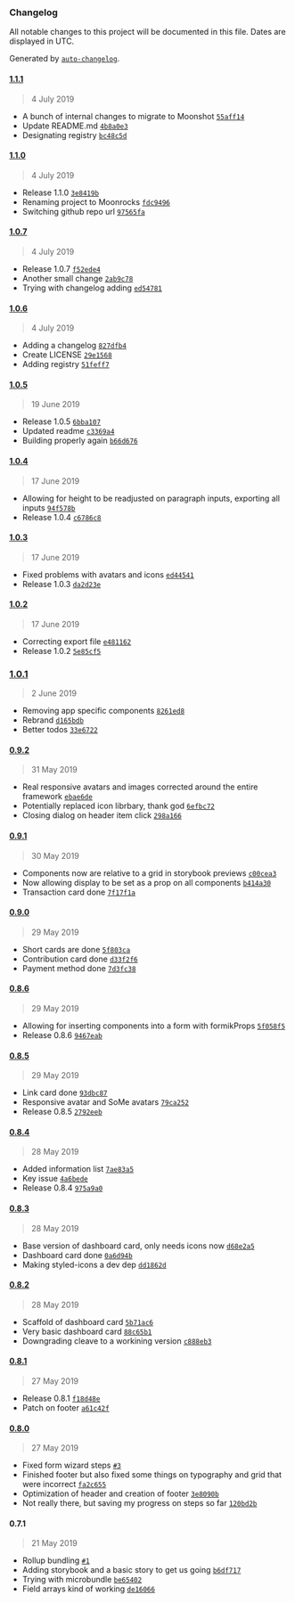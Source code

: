 ### Changelog

All notable changes to this project will be documented in this file. Dates are displayed in UTC.

Generated by [`auto-changelog`](https://github.com/CookPete/auto-changelog).

#### [1.1.1](https://github.com/mnsht/moonrocks/compare/1.1.0...1.1.1)

> 4 July 2019

- A bunch of internal changes to migrate to Moonshot [`55aff14`](https://github.com/mnsht/moonrocks/commit/55aff147d73852ec6a6118f3b79fb1d3258f913c)
- Update README.md [`4b8a0e3`](https://github.com/mnsht/moonrocks/commit/4b8a0e379922c537dc1bc04ad4380d5f9aeae674)
- Designating registry [`bc48c5d`](https://github.com/mnsht/moonrocks/commit/bc48c5d4e5d07576544295891ef4188cfa6482c6)

#### [1.1.0](https://github.com/mnsht/moonrocks/compare/1.0.7...1.1.0)

> 4 July 2019

- Release 1.1.0 [`3e8419b`](https://github.com/mnsht/moonrocks/commit/3e8419b756c4e1e50b22b5d066f260763fcee070)
- Renaming project to Moonrocks [`fdc9496`](https://github.com/mnsht/moonrocks/commit/fdc949663e3cbe93eadb779b38508a2853f67426)
- Switching github repo url [`97565fa`](https://github.com/mnsht/moonrocks/commit/97565fac459f230c23cf5c68eb3e7588d4dbc531)

#### [1.0.7](https://github.com/mnsht/moonrocks/compare/1.0.6...1.0.7)

> 4 July 2019

- Release 1.0.7 [`f52ede4`](https://github.com/mnsht/moonrocks/commit/f52ede4a5759da02a6751e2cdd26b73611277dba)
- Another small change [`2ab9c78`](https://github.com/mnsht/moonrocks/commit/2ab9c78adc4d05de8332b6b4efb18a575dd222ec)
- Trying with changelog adding [`ed54781`](https://github.com/mnsht/moonrocks/commit/ed547818b53b8207ef34a6a6ea091a0f08a9be03)

#### [1.0.6](https://github.com/mnsht/moonrocks/compare/1.0.5...1.0.6)

> 4 July 2019

- Adding a changelog [`827dfb4`](https://github.com/mnsht/moonrocks/commit/827dfb4124b52d98031181f04e68d852633c267c)
- Create LICENSE [`29e1568`](https://github.com/mnsht/moonrocks/commit/29e1568fb1798e2d7812bcc9b110cfa8f661333c)
- Adding registry [`51feff7`](https://github.com/mnsht/moonrocks/commit/51feff7fbef0f3b013aef2f863a1229b8aabbefa)

#### [1.0.5](https://github.com/mnsht/moonrocks/compare/1.0.4...1.0.5)

> 19 June 2019

- Release 1.0.5 [`6bba107`](https://github.com/mnsht/moonrocks/commit/6bba10754e42fb99e05f84bb5d6798d7e74fd985)
- Updated readme [`c3369a4`](https://github.com/mnsht/moonrocks/commit/c3369a40b046e8f740a5e019ab94296f72fc943c)
- Building properly again [`b66d676`](https://github.com/mnsht/moonrocks/commit/b66d6761f81bd97251051117e59d1b59b38c1b95)

#### [1.0.4](https://github.com/mnsht/moonrocks/compare/1.0.3...1.0.4)

> 17 June 2019

- Allowing for height to be readjusted on paragraph inputs, exporting all inputs [`94f578b`](https://github.com/mnsht/moonrocks/commit/94f578bd2319ecbc1c69ab7dcea54a492a5e808f)
- Release 1.0.4 [`c6786c8`](https://github.com/mnsht/moonrocks/commit/c6786c8f917d77a7cec856d859ba19f564c59301)

#### [1.0.3](https://github.com/mnsht/moonrocks/compare/1.0.2...1.0.3)

> 17 June 2019

- Fixed problems with avatars and icons [`ed44541`](https://github.com/mnsht/moonrocks/commit/ed445413c96680d4a3c5894dbf8fe77ae6127a0c)
- Release 1.0.3 [`da2d23e`](https://github.com/mnsht/moonrocks/commit/da2d23ed2b10ba5b5fdc69ffc2f21039eb6a6b5e)

#### [1.0.2](https://github.com/mnsht/moonrocks/compare/1.0.1...1.0.2)

> 17 June 2019

- Correcting export file [`e481162`](https://github.com/mnsht/moonrocks/commit/e481162b2827a9ca40959f7934d188529e624837)
- Release 1.0.2 [`5e85cf5`](https://github.com/mnsht/moonrocks/commit/5e85cf56f4da0b11efdd5bbb10327fd805c7ffca)

### [1.0.1](https://github.com/mnsht/moonrocks/compare/0.9.2...1.0.1)

> 2 June 2019

- Removing app specific components [`8261ed8`](https://github.com/mnsht/moonrocks/commit/8261ed8b1df8867b768677e79a73888d794eb82f)
- Rebrand [`d165bdb`](https://github.com/mnsht/moonrocks/commit/d165bdb2a931773ec8fac1a8efce5a9b8821b2e0)
- Better todos [`33e6722`](https://github.com/mnsht/moonrocks/commit/33e672222d5da482a22d9105ca72007307b34a39)

#### [0.9.2](https://github.com/mnsht/moonrocks/compare/0.9.1...0.9.2)

> 31 May 2019

- Real responsive avatars and images corrected around the entire framework [`ebae6de`](https://github.com/mnsht/moonrocks/commit/ebae6de811f21e79858892ca3b1a4af8d2d37fe6)
- Potentially replaced icon librbary, thank god [`6efbc72`](https://github.com/mnsht/moonrocks/commit/6efbc7246963867952a7e2d11adb47a9181517dd)
- Closing dialog on header item click [`298a166`](https://github.com/mnsht/moonrocks/commit/298a166de60e7c21af13ca4aa87dfc9ba09f3f06)

#### [0.9.1](https://github.com/mnsht/moonrocks/compare/0.9.0...0.9.1)

> 30 May 2019

- Components now are relative to a grid in storybook previews [`c00cea3`](https://github.com/mnsht/moonrocks/commit/c00cea3444e1fdfe36a36eda6887f911b9eb86ef)
- Now allowing display to be set as a prop on all components [`b414a30`](https://github.com/mnsht/moonrocks/commit/b414a3026d90e12f6030505ef9c10cfcc53b6407)
- Transaction card done [`7f17f1a`](https://github.com/mnsht/moonrocks/commit/7f17f1ae578aafcb71a6b6deece7fa712d455f26)

#### [0.9.0](https://github.com/mnsht/moonrocks/compare/0.8.6...0.9.0)

> 29 May 2019

- Short cards are done [`5f803ca`](https://github.com/mnsht/moonrocks/commit/5f803ca01d7be02dfb0114f7aa5788e7c01f5752)
- Contribution card done [`d33f2f6`](https://github.com/mnsht/moonrocks/commit/d33f2f6971e1b372eba769aa15c28651c2cfe06c)
- Payment method done [`7d3fc38`](https://github.com/mnsht/moonrocks/commit/7d3fc384c6a5008568890c35c6fc77971bfd6652)

#### [0.8.6](https://github.com/mnsht/moonrocks/compare/0.8.5...0.8.6)

> 29 May 2019

- Allowing for inserting components into a form with formikProps [`5f058f5`](https://github.com/mnsht/moonrocks/commit/5f058f5a8a4c94327e3b91317380bc74656c5b6f)
- Release 0.8.6 [`9467eab`](https://github.com/mnsht/moonrocks/commit/9467eabb9d5a9b21fe5ba7d2e9e6ec71875d4d3e)

#### [0.8.5](https://github.com/mnsht/moonrocks/compare/0.8.4...0.8.5)

> 29 May 2019

- Link card done [`93dbc87`](https://github.com/mnsht/moonrocks/commit/93dbc8789f5953916225868c199e6cf6e779a45c)
- Responsive avatar and SoMe avatars [`79ca252`](https://github.com/mnsht/moonrocks/commit/79ca25234b27bfa6ab45f570fd782267ab0a093b)
- Release 0.8.5 [`2792eeb`](https://github.com/mnsht/moonrocks/commit/2792eebf74e9f76125b2e44bad2c5596244a79f0)

#### [0.8.4](https://github.com/mnsht/moonrocks/compare/0.8.3...0.8.4)

> 28 May 2019

- Added information list [`7ae83a5`](https://github.com/mnsht/moonrocks/commit/7ae83a5a1a594cb654eab0ccf3b12f7cc2ef5b11)
- Key issue [`4a6bede`](https://github.com/mnsht/moonrocks/commit/4a6bedecd1b19f656d6bf6a0b2c071a2a2796dff)
- Release 0.8.4 [`975a9a0`](https://github.com/mnsht/moonrocks/commit/975a9a0ee47513a58c6fc8c656b4d38272b96c87)

#### [0.8.3](https://github.com/mnsht/moonrocks/compare/0.8.2...0.8.3)

> 28 May 2019

- Base version of dashboard card, only needs icons now [`d68e2a5`](https://github.com/mnsht/moonrocks/commit/d68e2a5f02d8267c7692577433de0ae1aa09d91c)
- Dashboard card done [`0a6d94b`](https://github.com/mnsht/moonrocks/commit/0a6d94b10a84a23a9ae4aa0ea8c331f986538a22)
- Making styled-icons a dev dep [`dd1862d`](https://github.com/mnsht/moonrocks/commit/dd1862df0ef799cdb86f7ff3b23c842828114566)

#### [0.8.2](https://github.com/mnsht/moonrocks/compare/0.8.1...0.8.2)

> 28 May 2019

- Scaffold of dashboard card [`5b71ac6`](https://github.com/mnsht/moonrocks/commit/5b71ac67d00597c93a4b7590da7d140857b54134)
- Very basic dashboard card [`88c65b1`](https://github.com/mnsht/moonrocks/commit/88c65b12d60a783783473b9041e3282466b8278a)
- Downgrading cleave to a workining version [`c888eb3`](https://github.com/mnsht/moonrocks/commit/c888eb347b0da964571a01f2a0cc7bcc276d6f20)

#### [0.8.1](https://github.com/mnsht/moonrocks/compare/0.8.0...0.8.1)

> 27 May 2019

- Release 0.8.1 [`f18d48e`](https://github.com/mnsht/moonrocks/commit/f18d48ea88b400559d849019e19cf80430b5584d)
- Patch on footer [`a61c42f`](https://github.com/mnsht/moonrocks/commit/a61c42f2b02d2ff5d8cb3f629aad09a80a5a2500)

#### [0.8.0](https://github.com/mnsht/moonrocks/compare/0.7.1...0.8.0)

> 27 May 2019

- Fixed form wizard steps [`#3`](https://github.com/mnsht/moonrocks/pull/3)
- Finished footer but also fixed some things on typography and grid that were incorrect [`fa2c655`](https://github.com/mnsht/moonrocks/commit/fa2c655efe89064630e1500c8b3f3fd0a39d5662)
- Optimization of header and creation of footer [`3e8090b`](https://github.com/mnsht/moonrocks/commit/3e8090bc5689bd51f2dae6eef0ebd34f7054c473)
- Not really there, but saving my progress on steps so far [`120bd2b`](https://github.com/mnsht/moonrocks/commit/120bd2b48fed8ded7dd057fc105e98453d8c20c7)

#### 0.7.1

> 21 May 2019

- Rollup bundling [`#1`](https://github.com/mnsht/moonrocks/pull/1)
- Adding storybook and a basic story to get us going [`b6df717`](https://github.com/mnsht/moonrocks/commit/b6df717344c01e85a77a07be0f4a2d212a1d2e90)
- Trying with microbundle [`be65402`](https://github.com/mnsht/moonrocks/commit/be6540204cc994fbb659f9aca7aa0b3ad8907d2b)
- Field arrays kind of working [`de16066`](https://github.com/mnsht/moonrocks/commit/de16066a09a5dbc035a76fe32fda6da23394e0c0)
